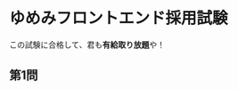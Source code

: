 # ゆめみフロントエンド採用試験

この試験に合格して、君も**有給取り放題**や！
## 第1問

<!--
## 第2問
>

<!--
## 第2問
>

<!--
## 第2問
>

<!--
## 第2問
>

<!--
## 第2問
>

<!--
## 第2問
>

<!--
## 第2問
>